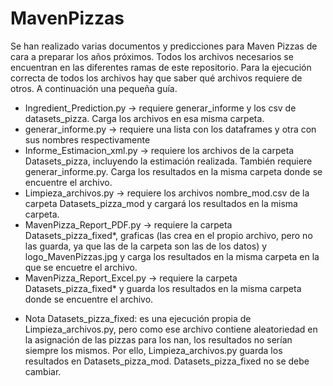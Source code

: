 # MavenPizzas
Se han realizado varias documentos y predicciones para Maven Pizzas de cara a preparar los años próximos. Todos los archivos necesarios se encuentran en las diferentes ramas de este repositorio. 
Para la ejecución correcta de todos los archivos hay que saber qué archivos requiere de otros. A continuación una pequeña guía. 

  - Ingredient_Prediction.py -> requiere generar_informe y los csv de datasets_pizza. Carga los     archivos en esa misma carpeta. 
  - generar_informe.py -> requiere una lista con los dataframes y otra con sus nombres               respectivamente
  - Informe_Estimacion_xml.py -> requiere los archivos de la carpeta Datasets_pizza, incluyendo     la estimación realizada. También requiere generar_informe.py. Carga los resultados en la         misma carpeta donde se encuentre el archivo. 
  - Limpieza_archivos.py -> requiere los archivos nombre_mod.csv de la carpeta                       Datasets_pizza_mod y cargará los resultados en la misma carpeta. 
  - MavenPizza_Report_PDF.py -> requiere la carpeta Datasets_pizza_fixed*, graficas (las crea en     el propio archivo, pero no las guarda, ya que las de la carpeta son las de los datos) y         logo_MavenPizzas.jpg y carga los resultados en la misma carpeta en la que se encuetre el         archivo. 
  - MavenPizza_Report_Excel.py -> requiere la carpeta Datasets_pizza_fixed* y guarda los             resultados en la misma carpeta donde se encuentre el archivo.

* Nota Datasets_pizza_fixed: es una ejecución propia de Limpieza_archivos.py, pero como ese       archivo contiene aleatoriedad en la asignación de las pizzas para los nan, los resultados no     serían siempre los mismos. Por ello, Limpieza_archivos.py guarda los resultados en               Datasets_pizza_mod. Datasets_pizza_fixed no se debe cambiar. 
